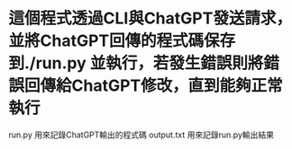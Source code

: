 # 這個程式透過CLI與ChatGPT發送請求，並將ChatGPT回傳的程式碼保存到./run.py 並執行，若發生錯誤則將錯誤回傳給ChatGPT修改，直到能夠正常執行

run.py 用來記錄ChatGPT輸出的程式碼
output.txt 用來記錄run.py輸出結果